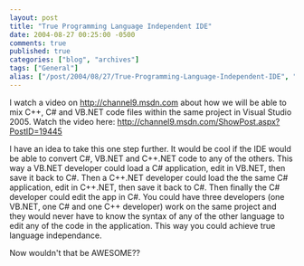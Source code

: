 ```yaml
---
layout: post
title: "True Programming Language Independent IDE"
date: 2004-08-27 00:25:00 -0500
comments: true
published: true
categories: ["blog", "archives"]
tags: ["General"]
alias: ["/post/2004/08/27/True-Programming-Language-Independent-IDE", "/post/2004/08/27/true-programming-language-independent-ide"]
---
```

<!-- more -->
<P>I watch a video on <A href="http://channel9.msdn.com">http://channel9.msdn.com</A> about how we will be able to mix C++, C# and VB.NET code files within the same project in Visual Studio 2005. Watch the video here: <A href="http://channel9.msdn.com/ShowPost.aspx?PostID=19445">http://channel9.msdn.com/ShowPost.aspx?PostID=19445</A></P>
<P>I have an idea to take this one step further. It would be cool if the IDE would be able to convert C#, VB.NET and C++.NET code to any of the others. This way a VB.NET developer could load a C# application, edit in VB.NET, then save it back to C#. Then a C++.NET developer could load the the same C# application, edit in C++.NET, then save it back to C#. Then finally the C# developer could edit the app in C#. You could have three developers (one VB.NET, one C# and one C++ developer)&nbsp;work on the same project and they would never have to know the syntax of any of the other language to edit any of the code in the application. This way you could achieve true language independance.</P>
<P>Now wouldn't that be AWESOME??</P>
